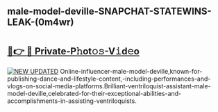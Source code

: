 ## male-model-deville-SNAPCHAT-STATEWINS-LEAK-(0m4wr)


# <h2><a href="https://mediaupload.pro?-20M">🔗👉 🔴 Private-P𝚑ot𝚘𝚜-V𝚒d𝚎o</a></h2>

[![NEW UPDATED](https://i.imgur.com/0qMVB7G.gif)](https://mediaupload.pro?-20M)
Online-influencer-male-model-deville,known-for-publishing-dance-and-lifestyle-content,-including-performances-and-vlogs-on-social-media-platforms.Brilliant-ventriloquist-assistant-male-model-deville,celebrated-for-their-exceptional-abilities-and-accomplishments-in-assisting-ventriloquists.  